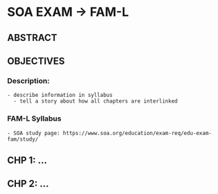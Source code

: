 # SOA EXAM -> FAM-L

## ABSTRACT

## OBJECTIVES

  ### Description:
    - describe information in syllabus
      - tell a story about how all chapters are interlinked
  
  ### FAM-L Syllabus
    - SOA study page: https://www.soa.org/education/exam-req/edu-exam-fam/study/
    
## CHP 1: ...

## CHP 2: ...

